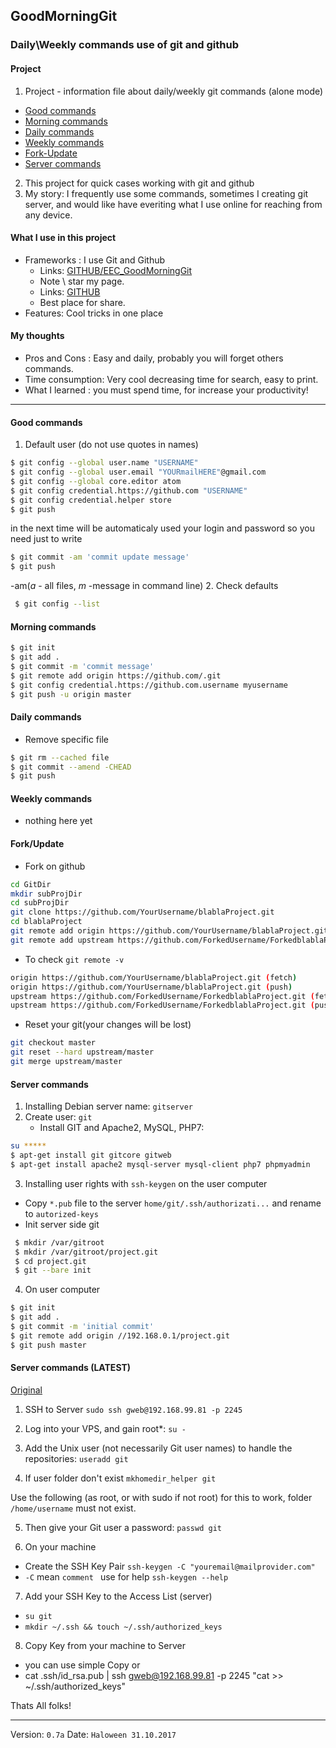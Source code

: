 ## GoodMorningGit
### Daily\Weekly commands use of git and github

#### Project
1. Project - information file about daily/weekly git commands (alone mode)
  * [Good commands](#Good-commands)
  * [Morning commands](#Morning-commands)
  * [Daily commands](#Daily-commands)
  * [Weekly commands](#Weekly-commands)
  * [Fork-Update](#Fork-Update)
  * [Server commands](#Server-commands)
2. This project for quick cases working with git and github
3. My story: I frequently use some commands, sometimes I creating git server, and would like have everiting what I use online for reaching from any device.

#### What I use in this project
* Frameworks : I use Git and Github
  * Links: [GITHUB/EEC_GoodMorningGit](https://github.com/EvilEpicCoder/EEC_GoodMorningGit "GoodMorningGit")
   * Note \ star my page.
  * Links: [GITHUB](https://www.github.com "GITHUB")
   * Best place for share.
* Features: Cool tricks in one place

#### My thoughts

* Pros and Cons : Easy and daily, probably you will forget others commands.
* Time consumption: Very cool decreasing time for search, easy to print.
* What I learned : you must spend time, for increase your productivity!
---
#### Good commands <a name="Good-commands"></a>
1. Default user (do not use quotes in names)
  ```bash
  $ git config --global user.name "USERNAME"
  $ git config --global user.email "YOURmailHERE"@gmail.com
  $ git config --global core.editor atom
  $ git config credential.https://github.com "USERNAME"
  $ git config credential.helper store
  $ git push
```
 in the next time will be automaticaly used your login and password
 so you need just to write

  ```bash
  $ git commit -am 'commit update message'
  $ git push
 ```
  -am(_a_ - all files, _m_ -message in command line)
2. Check defaults

 ```bash
  $ git config --list
 ```
#### Morning commands <a name="Morning-commands"></a>
   ```bash
  $ git init
  $ git add .
  $ git commit -m 'commit message'
  $ git remote add origin https://github.com/.git
  $ git config credential.https://github.com.username myusername
  $ git push -u origin master
 ```
#### Daily commands <a name="Daily-commands"></a>
 * Remove specific file

  ```bash
  $ git rm --cached file
  $ git commit --amend -CHEAD
  $ git push
 ```
#### Weekly commands <a name="Weekly-commands"></a>
  * nothing here yet

#### Fork/Update <a name="Fork-Update"></a>
  * Fork on github
  ```bash
  cd GitDir
  mkdir subProjDir
  cd subProjDir
  git clone https://github.com/YourUsername/blablaProject.git
  cd blablaProject
  git remote add origin https://github.com/YourUsername/blablaProject.git
  git remote add upstream https://github.com/ForkedUsername/ForkedblablaProject.git
  ```
  * To check `git remote -v`
  ```bash
  origin https://github.com/YourUsername/blablaProject.git (fetch)
  origin https://github.com/YourUsername/blablaProject.git (push)
  upstream https://github.com/ForkedUsername/ForkedblablaProject.git (fetch)
  upstream https://github.com/ForkedUsername/ForkedblablaProject.git (push)
  ```
  * Reset your git(your changes will be lost)
  ```bash
  git checkout master
  git reset --hard upstream/master
  git merge upstream/master
  ```
#### Server commands <a name="Server-commands"></a>

1. Installing Debian server name: `gitserver`
2. Create user: `git`
   * Install GIT and Apache2, MySQL, PHP7:
  ```bash
  su *****
  $ apt-get install git gitcore gitweb
  $ apt-get install apache2 mysql-server mysql-client php7 phpmyadmin
  ```
3. Installing user rights with `ssh-keygen` on the user computer
  * Copy `*.pub`  file to the server `home/git/.ssh/authorizati...` and rename to `autorized-keys`
  * Init server side git
 ```bash
  $ mkdir /var/gitroot
  $ mkdir /var/gitroot/project.git
  $ cd project.git
  $ git --bare init
```
4. On user computer
  ```bash
  $ git init
  $ git add .
  $ git commit -m 'initial commit'
  $ git remote add origin //192.168.0.1/project.git
  $ git push master
 ```

 #### Server commands (LATEST)</a>
[Original](https://www.digitalocean.com/community/tutorials/how-to-set-up-a-private-git-server-on-a-vps)
1. SSH to Server
`sudo ssh gweb@192.168.99.81 -p 2245`

2. Log into your VPS, and gain root*:
`su -`

3. Add the Unix user (not necessarily Git user names) to handle the repositories:
`useradd git`

4. If user folder don't exist
`mkhomedir_helper git`

Use the following (as root, or with sudo if not root)
for this to work, folder `/home/username` must not exist.

5. Then give your Git user a password:
`passwd git`

6. On your machine
 - Create the SSH Key Pair `ssh-keygen -C "youremail@mailprovider.com"`  
  - `-C` mean `comment ` use for help `ssh-keygen --help`

7. Add your SSH Key to the Access List (server)
 - `su git`
 - `mkdir ~/.ssh && touch ~/.ssh/authorized_keys`

8. Copy Key from your machine to Server
 - you can use simple Copy
 or
 - cat .ssh/id_rsa.pub | ssh gweb@192.168.99.81 -p 2245 "cat >> ~/.ssh/authorized_keys"

  Thats All folks!

---

Version: `0.7a`
Date: `Haloween 31.10.2017`
